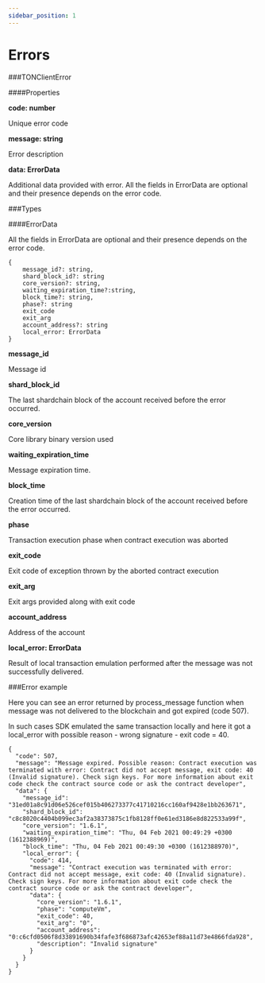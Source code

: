 ```yaml
---
sidebar_position: 1
---
```


# Errors

###TONClientError

####Properties

**code: number**

Unique error code

**message: string**

Error description

**data: ErrorData**

Additional data provided with error. All the fields in ErrorData are optional and their presence depends on the error code.

###Types

####ErrorData

All the fields in ErrorData are optional and their presence depends on the error code.

    {
        message_id?: string,
        shard_block_id?: string
        core_version?: string,
        waiting_expiration_time?:string,
        block_time?: string,
        phase?: string
        exit_code
        exit_arg
        account_address?: string
        local_error: ErrorData
    }

**message_id**

Message id

**shard_block_id**

The last shardchain block of the account received before the error occurred.

**core_version**

Core library binary version used

**waiting_expiration_time**

Message expiration time.

**block_time**

Creation time of the last shardchain block of the account received before the error occurred.

**phase**

Transaction execution phase when contract execution was aborted

**exit_code**

Exit code of exception thrown by the aborted contract execution

**exit_arg**

Exit args provided along with exit code

**account_address**

Address of the account

**local_error: ErrorData**

Result of local transaction emulation performed after the message was not successfully delivered.

###Error example

Here you can see an error returned by process_message function when message was not delivered to the blockchain and got expired (code 507).

In such cases SDK emulated the same transaction locally and here it got a local_error with possible reason - wrong signature - exit code = 40.
    
    {
      "code": 507,
      "message": "Message expired. Possible reason: Contract execution was terminated with error: Contract did not accept message, exit code: 40 (Invalid signature). Check sign keys. For more information about exit code check the contract source code or ask the contract developer",
      "data": {
        "message_id": "31ed01a8c91d06e526cef015b406273377c41710216cc160af9428e1bb263671",
        "shard_block_id": "c8c8020c4404b099ec3af2a38373875c1fb8128ff0e61ed3186e8d822533a99f",
        "core_version": "1.6.1",
        "waiting_expiration_time": "Thu, 04 Feb 2021 00:49:29 +0300 (1612388969)",
        "block_time": "Thu, 04 Feb 2021 00:49:30 +0300 (1612388970)",
        "local_error": {
          "code": 414,
          "message": "Contract execution was terminated with error: Contract did not accept message, exit code: 40 (Invalid signature). Check sign keys. For more information about exit code check the contract source code or ask the contract developer",
          "data": {
            "core_version": "1.6.1",
            "phase": "computeVm",
            "exit_code": 40,
            "exit_arg": "0",
            "account_address": "0:c6cfd0506f8d33891690b34fafe3f686873afc42653ef88a11d73e4866fda928",
            "description": "Invalid signature"
          }
        }
      }
    }